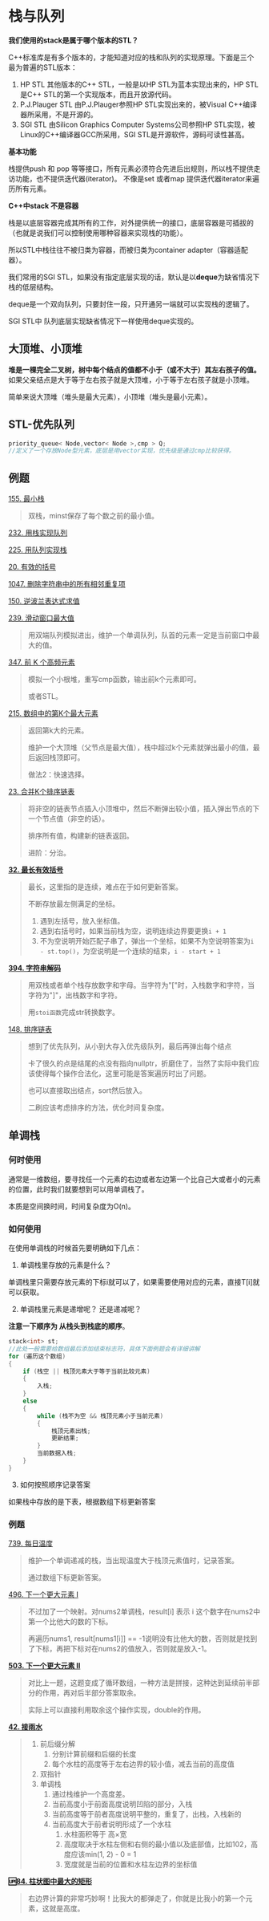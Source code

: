 栈与队列
===

**我们使用的stack是属于哪个版本的STL？**

C++标准库是有多个版本的，才能知道对应的栈和队列的实现原理。下面是三个最为普遍的STL版本：

1. HP STL 其他版本的C++ STL，一般是以HP STL为蓝本实现出来的，HP STL是C++ STL的第一个实现版本，而且开放源代码。
2. P.J.Plauger STL 由P.J.Plauger参照HP STL实现出来的，被Visual C++编译器所采用，不是开源的。
3. SGI STL 由Silicon Graphics Computer Systems公司参照HP STL实现，被Linux的C++编译器GCC所采用，SGI STL是开源软件，源码可读性甚高。

**基本功能**

栈提供push 和 pop 等等接口，所有元素必须符合先进后出规则，所以栈不提供走访功能，也不提供迭代器(iterator)。 不像是set 或者map 提供迭代器iterator来遍历所有元素。

**C++中stack 不是容器**

栈是以底层容器完成其所有的工作，对外提供统一的接口，底层容器是可插拔的（也就是说我们可以控制使用哪种容器来实现栈的功能）。

所以STL中栈往往不被归类为容器，而被归类为container adapter（容器适配器）。

我们常用的SGI STL，如果没有指定底层实现的话，默认是以**deque**为缺省情况下栈的低层结构。

deque是一个双向队列，只要封住一段，只开通另一端就可以实现栈的逻辑了。

SGI STL中 队列底层实现缺省情况下一样使用deque实现的。

## 大顶堆、小顶堆

**堆是一棵完全二叉树，树中每个结点的值都不小于（或不大于）其左右孩子的值。** 如果父亲结点是大于等于左右孩子就是大顶堆，小于等于左右孩子就是小顶堆。

简单来说大顶堆（堆头是最大元素），小顶堆（堆头是最小元素）。

## STL-优先队列

```cpp
priority_queue< Node,vector< Node >,cmp > Q;
//定义了一个存放Node型元素，底层是用vector实现，优先级是通过cmp比较获得。
```

## 例题

[155. 最小栈](https://leetcode.cn/problems/min-stack)

> 双栈，minst保存了每个数之前的最小值。

[232. 用栈实现队列](https://leetcode.cn/problems/implement-queue-using-stacks/)

[225. 用队列实现栈](https://leetcode.cn/problems/implement-stack-using-queues/)

[20. 有效的括号](https://leetcode.cn/problems/valid-parentheses/)

[1047. 删除字符串中的所有相邻重复项](https://leetcode.cn/problems/remove-all-adjacent-duplicates-in-string/)

[150. 逆波兰表达式求值](https://leetcode.cn/problems/evaluate-reverse-polish-notation/)

[239. 滑动窗口最大值](https://leetcode.cn/problems/sliding-window-maximum/)

> 用双端队列模拟进出，维护一个单调队列，队首的元素一定是当前窗口中最大的值。

[347. 前 K 个高频元素](https://leetcode.cn/problems/top-k-frequent-elements/)

> 模拟一个小根堆，重写cmp函数，输出前k个元素即可。
>
> 或者STL。

[215. 数组中的第K个最大元素](https://leetcode.cn/problems/kth-largest-element-in-an-array/description/)

> 返回第k大的元素。
>
> 维护一个大顶堆（父节点是最大值），栈中超过k个元素就弹出最小的值，最后返回栈顶即可。
>
> 做法2：快速选择。

[ 23. 合并K个排序链表](https://leetcode.cn/problems/merge-k-sorted-lists)

> 将非空的链表节点插入小顶堆中，然后不断弹出较小值，插入弹出节点的下一个节点值（非空的话）。
>
> 排序所有值，构建新的链表返回。
>
> 进阶：分治。

**[32. 最长有效括号](https://leetcode.cn/problems/longest-valid-parentheses)**

> 最长，这里指的是连续，难点在于如何更新答案。
>
> 不断存放最左侧满足的坐标。
>
> 1. 遇到左括号，放入坐标值。
>2. 遇到右括号时，如果当前栈为空，说明连续边界要更换`i + 1`
> 3. 不为空说明开始匹配子串了，弹出一个坐标，如果不为空说明答案为`i - st.top()`，为空说明是一个连续的结束，`i - start + 1`

**[394. 字符串解码](https://leetcode.cn/problems/decode-string)**

> 用双栈或者单个栈存放数字和字母。当字符为"["时，入栈数字和字符，当字符为"]"，出栈数字和字符。
>
> 用`stoi函数`完成str转换数字。

[ 148. 排序链表](https://leetcode.cn/problems/sort-list)

> 想到了优先队列，从小到大存入优先级队列，最后再弹出每个结点
>
> 卡了很久的点是结尾的点没有指向nullptr，折磨住了，当然了实际中我们应该使得每个操作合法化，这里可能是答案遍历时出了问题。
>
> 也可以直接取出结点，sort然后放入。
>
> 二刷应该考虑排序的方法，优化时间复杂度。

## 单调栈

### 何时使用

通常是一维数组，要寻找任一个元素的右边或者左边第一个比自己大或者小的元素的位置，此时我们就要想到可以用单调栈了。

本质是空间换时间，时间复杂度为O(n)。

### 如何使用

在使用单调栈的时候首先要明确如下几点：

1. 单调栈里存放的元素是什么？

单调栈里只需要存放元素的下标i就可以了，如果需要使用对应的元素，直接T[i]就可以获取。

2. 单调栈里元素是递增呢？ 还是递减呢？

**注意一下顺序为 从栈头到栈底的顺序**。

```cpp
stack<int> st;
//此处一般需要给数组最后添加结束标志符，具体下面例题会有详细讲解
for (遍历这个数组)
{
	if (栈空 || 栈顶元素大于等于当前比较元素)
	{
		入栈;
	}
	else
	{
		while (栈不为空 && 栈顶元素小于当前元素)
		{
			栈顶元素出栈;
			更新结果;
		}
		当前数据入栈;
	}
}

```

3. 如何按照顺序记录答案

如果栈中存放的是下表，根据数组下标更新答案

### 例题

[739. 每日温度](https://leetcode.cn/problems/daily-temperatures/description/)

> 维护一个单调递减的栈，当出现温度大于栈顶元素值时，记录答案。
>
> 通过数组下标更新答案。

[496. 下一个更大元素 I](https://leetcode.cn/problems/next-greater-element-i/description/)

> 不过加了一个映射。对nums2单调栈，result[i] 表示 i 这个数字在nums2中第一个比他大的数的下标。
>
> 再遍历nums1, result[nums1[i]] == -1说明没有比他大的数，否则就是找到了下标，再把下标对在nums2的值放入，否则就是放入-1。

**[503. 下一个更大元素 II](https://leetcode.cn/problems/next-greater-element-ii/description/)**

> 对比上一题，这题变成了循环数组，一种方法是拼接，这种达到延续前半部分的作用，再对后半部分答案取余。
>
> 实际上可以直接利用取余这个操作实现，double的作用。

**[42. 接雨水](https://leetcode.cn/problems/trapping-rain-water/description/)**

> 1. 前后缀分解
>    1. 分别计算前缀和后缀的长度
>    2. 每个水柱的高度等于左右边界的较小值，减去当前的高度值
> 2. 双指针
> 3. 单调栈
>    1. 通过栈维护一个高度差。
>    2. 当前高度小于前面高度说明凹陷的部分，入栈
>    3. 当前高度等于前者高度说明平整的，重复了，出栈，入栈新的
>    4. 当前高度大于前者说明形成了一个水柱
>       1. 水柱面积等于 高×宽
>       2. 高度取决于水柱左侧和右侧的最小值以及底部值，比如102，高度应该min(1, 2) - 0 = 1
>       3. 宽度就是当前的位置和水柱左边界的坐标值

**[🆙84. 柱状图中最大的矩形](https://leetcode.cn/problems/largest-rectangle-in-histogram/description/)**

> 右边界计算的非常巧妙啊！比我大的都弹走了，你就是比我小的第一个元素，这就是高度。


